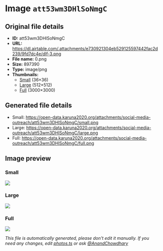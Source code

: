 # Image `att53wm3DHlSoNmgC`

## Original file details

- **ID:** att53wm3DHlSoNmgC
- **URL:** https://dl.airtable.com/.attachments/e730921304eb529125597442fac2d239/9fd7dc4e/dlf-3.png
- **File name:** 0.png
- **Size:** 897390
- **Type:** image/png
- **Thumbnails:**
  - [Small](https://dl.airtable.com/.attachmentThumbnails/d1e5a82bd868df17dce16ede73b83b52/739826ce) (36×36)
  - [Large](https://dl.airtable.com/.attachmentThumbnails/d45092ee6d9afdbb135ae220d2afc1af/377ec2e1) (512×512)
  - [Full](https://dl.airtable.com/.attachmentThumbnails/80fff9257ba52ea346db1b385a7b8c59/7fd911bc) (3000×3000)

## Generated file details

- Small: https://open-data.karuna2020.org/attachments/social-media-outreach/att53wm3DHlSoNmgC/small.png
- Large: https://open-data.karuna2020.org/attachments/social-media-outreach/att53wm3DHlSoNmgC/large.png
- Full: https://open-data.karuna2020.org/attachments/social-media-outreach/att53wm3DHlSoNmgC/full.png

## Image preview

### Small

![](https://open-data.karuna2020.org/attachments/social-media-outreach/att53wm3DHlSoNmgC/small.png)

### Large

![](https://open-data.karuna2020.org/attachments/social-media-outreach/att53wm3DHlSoNmgC/large.png)

### Full

![](https://open-data.karuna2020.org/attachments/social-media-outreach/att53wm3DHlSoNmgC/full.png)

_This file is automatically generated, please don't edit it manually. If you need any changes, edit [photos.ts](/photos.ts) or ask [@AnandChowdhary](https://github.com/AnandChowdhary)_

